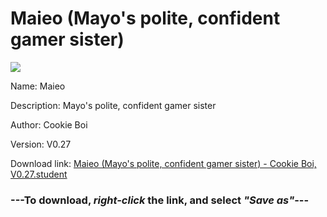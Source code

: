 # Maieo (Mayo's polite, confident gamer sister)

<img src = "https://raw.githubusercontent.com/Arbiter1223/Koukou-Gurashi-Custom-Students/master/Students/Files/Maieo%20(Mayo's%20polite%2C%20confident%20gamer%20sister).png">

Name: Maieo

Description: Mayo's polite, confident gamer sister

Author: Cookie Boi

Version: V0.27

Download link: <a href="https://raw.githubusercontent.com/Arbiter1223/Koukou-Gurashi-Custom-Students/master/Students/Files/Maieo%20(Mayo's%20polite%2C%20confident%20gamer%20sister)%20-%20Cookie%20Boi%2C%20V0.27.student">Maieo (Mayo's polite, confident gamer sister) - Cookie Boi, V0.27.student</a>

### ---**To download, _right-click_ the link, and select _"Save as"_**---


